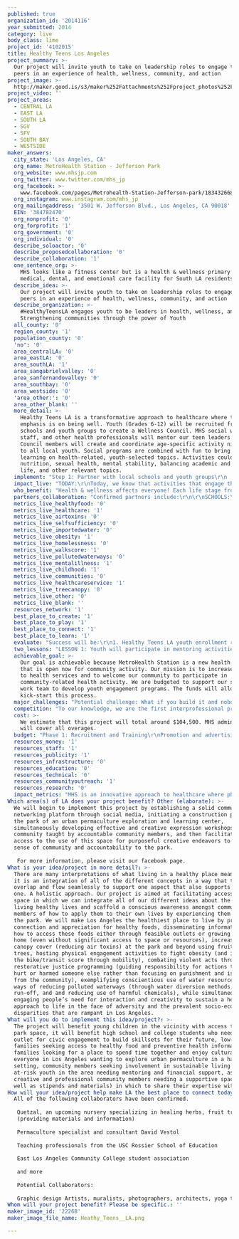 ```yaml
---
published: true
organization_id: '2014116'
year_submitted: 2014
category: live
body_class: lime
project_id: '4102015'
title: Healthy Teens Los Angeles
project_summary: >-
  Our project will invite youth to take on leadership roles to engage their
  peers in an experience of health, wellness, community, and action
project_image: >-
  http://maker.good.is/s3/maker%252Fattachments%252Fproject_photos%252Fimages%252F22268%252Fdisplay%252FHeathy_Teens__LA.png=c570x385
project_video: ''
project_areas:
  - CENTRAL LA
  - EAST LA
  - SOUTH LA
  - SGV
  - SFV
  - SOUTH BAY
  - WESTSIDE
maker_answers:
  city_state: 'Los Angeles, CA'
  org_name: MetroHealth Station - Jefferson Park
  org_website: www.mhsjp.com
  org_twitter: www.twitter.com/mhs_jp
  org_facebook: >-
    www.facebook.com/pages/Metrohealth-Station-Jefferson-park/183432668518081?ref=hl
  org_instagram: www.instagram.com/mhs_jp
  org_mailingaddress: '3501 W. Jefferson Blvd., Los Angeles, CA 90018'
  EIN: '384782470'
  org_nonprofit: '0'
  org_forprofit: '1'
  org_government: '0'
  org_individual: '0'
  describe_soloactor: '0'
  describe_proposedcollaboration: '0'
  describe_collaboration: '1'
  one_sentence_org: >-
    MHS looks like a fitness center but is a health & wellness primary care
    medical, dental, and emotional care facility for South LA residents.
  describe_idea: >-
    Our project will invite youth to take on leadership roles to engage their
    peers in an experience of health, wellness, community, and action
  describe_organization: >-
    #HealthyTeensLA engages youth to be leaders in health, wellness, and action!
    Strengthening communities through the power of Youth
  all_county: '0'
  region_county: '1'
  population_county: '0'
  'no': '0'
  area_centralLA: '0'
  area_eastLA: '0'
  area_southLA: '1'
  area_sangabrielvalley: '0'
  area_sanfernandovalley: '0'
  area_southbay: '0'
  area_westside: '0'
  'area_other:': '0'
  area_other_blank: ''
  more_detail: >-
    Healthy Teens LA is a transformative approach to healthcare where the
    emphasis is on being well. Youth (Grades 6-12) will be recruited from local
    schools and youth groups to create a Wellness Council. MHS social workers,
    staff, and other health professionals will mentor our teen leaders. Wellness
    Council members will create and coordinate age-specific activity nights open
    to all local youth. Social programs are combined with fun to bring active
    learning on health-related, youth-selected topics. Activities could include
    nutrition, sexual health, mental stability, balancing academic and home
    life, and other relevant topics. 
  implement: "Step 1: Partner with local schools and youth groups\r\n     - Reach out to school administrators, councilors, and teachers, as well as youth group leaders from local churches and community centers.\r\n     - Utilize our existing network of leaders to establish support partnerships\r\n     - Establish a community of sponsors and collaborators\r\n     - Work with teachers and school administrators to give school credit for \"Wellness Council\" membership\r\nStep 2: Invite youth to become part of Wellness Council\r\n     - Through references from our partners\r\n     - Visiting school sites\r\n     - Use of community outreach collaterals\r\n     - Social media\r\nStep 3: Staff will assist youth to identify the needs of their peers and train them in project planning\r\n     - Weekly meetings of Wellness Council\r\n     - Establish a framework to guide council in implementing events\r\n     - Recruit guest leaders from local community\r\n     - Develop time management, communication, teamwork, and additional skills needed for project planning and success in life\r\nStep 4: Youth will work with staff to plan and host free health/wellness/pro-social educational events\r\n     - Decide upon topics and plan relevant activities/speakers\r\n     - Create work groups to foster creative brainstorming and collaboration\r\n     - Delegation skills are learned and refined through the practice of giving each group specific roles in the event planning\r\nStep 5: Staff will provide ongoing leadership training and mentorship to this growing youth community\r\n     - Provide a curriculum focused towards each individual's needs\r\n     - Staff serve as mentors and role models to the work groups\r\n     - Local and community contacts establish a support network\r\nStep 6: Youth and staff will collaborate to evaluate and celebrate their accomplishments in learning to live, learn, create, and play in wellness-minded ways."
  impact_live: "TODAY:\r\nToday, we know that activities that engage the body and mind have greater impact on what a person learns today but more importantly are retained throughout life. Our program empowers youth to embrace a life-long learning approach to health & wellness.Through education and discussion, this project will increase youth awareness that choices made today effect both present and later-life health and wellness. \r\nOur focus will be based on MetroHealth Station's \"whole-person\" approach to health and wellness, which includes:\r\n     PHYSICAL HEALTH\r\n     - Nutrition and how it affects cognition, physicality, and exercise\r\n     - Obesity prevention\r\n     - Physical health and wellness\r\n     ORAL HEALTH\r\n     - The importance of oral hygiene\r\n     - How nutrition affects teeth, tongue, and gums\r\n     MEDICAL HEALTH\r\n     - Diabetes prevention\r\n     - Sexual and reproductive health\r\n     - Nutrition, the immune system, and health\r\n     - Medical health and wellness\r\n     EMOTIONAL HEALTH\r\n     - Anger management\r\n     - Bullying/Violence\r\n     - Sexual respect and responsibility\r\n     - Self Esteem\r\n     - Healthy Body, Healthy Mind (connection between nutrition/physical health and mental health)\r\n     - Effective communication and listening\r\n     - Comfort with one's self and with others\r\n\r\nWe expect that our positive model of health and wellness will be associated with:\r\n     - Creation of a sense of community and camaraderie within local youth\r\n     - Reduction of gang participation by offering community and responsibility\r\n     - Reduction in crime\r\n     - Increase in school attendance\r\n     - Reduction of violence and bullying\r\n     - Reduction in teen pregnancy (increased awareness and practice of safe sexual practices, including abstinence as an option)\r\n\r\n2050:\r\nOver time, as students internalize the ideas and apply them to their own lives while helping others to adopt them as well, the effect will amplify. We see our project having long term goals of:\r\n     - Reduction in overall gang presence\r\n     - Reduction in drug use and overdose\r\n     - Increased school truancy/dropout prevention\r\n     - Instilling mindfulness of personal wellness, helping them to avoid joblessness, homelessness, addiction, and incarceration\r\n     - Students' passing of skills they have learned to the next generation\r\n\r\nSuccessful implementation of this project will lead to its reproduction in other locations, spreading wellness and health across all of Los Angeles."
  who_benefit: "Health & wellness affects everyone! Each life stage from infancy, through grade school and high school to young and older adulthood is associated with health benefits and health risks. The Healthy Teens LA program will focus on the health of youth 12-17 yrs but teens will learn health information that will affect them, their friends and family, and the community.\r\n\r\nSpecifically, we expect that our youth leaders will be health ambassadors for their own school. In addition, our youth leaders will be part of our community outreach activities used to recruit other youth from other schools.\r\n\r\nAll youth participants will be involved in mentoring programs where older youth supervise younger students in lower grades. Our past programs sponsored with LAUSD Foshay Learning Center has taught us that youth are the best health advocates....especially for other youth and their families. "
  partners_collaboration: "Confirmed partners include:\r\n\r\nSCHOOLS:\r\nLAUSD Foshay Learning Center - We have cultivated relationships with the local schools in the Southern LA area, with the strongest connection being with LAUSD Foshay Learning Center. This school, home to 1st through 12th grades, has partnered with MetroHealth Station on many occasions, ranging from a 5k fun run, to a very successful health education activity night. Foshay Leaning Center is a confirmed collaborator that will contribute students, faculty insight, advertising and outreach support, and organizational support. They will also act as a key contact point when we are reaching out to other schools to join in the project. Other area schools have expressed interest and agreements are in discussion.\r\n\r\nCHURCHES & NON_PROFIT PARTNERS:\r\nWest Angeles CDC & the West Angeles Church of God in Christ - MHS is located on the northeast corner of W Jefferson Blvd and Crenshaw Blvd. The Church is not only our landlord but a supportive advocate for our work. West Angeles Plaza  has been instrumental in our outreach efforts with the MetroHealth Station thus far, and will continue to collaborate with us on this project. The church of over 22,000 members, as well as multiple social outreach organizations and groups, has offered to publicize on our behalf, advertising in their church services, youth groups, and social outreach groups. The church is a hugely influential and well respected presence in South Los Angeles, and together we will be able to reach a very large and diverse population. Each day, more partners ask to join our efforts at building a healthier South LA.\r\n\r\nBUSINESS COMMUNITY:\r\nMHS is a member of both the Crenshaw Chamber of Commerce and Los Angeles Chamber of Commerce. Both chambers support our efforts and recognize the value that healthy youth become healthy workers. Our relationship with Foshay Learning Center was fostered though the Pillar \"Principal for a Day\" program. We expect continued support in workforce and youth development from our Chamber partners who we will involved in this project."
  metrics_live_healthyfood: '0'
  metrics_live_healthcare: '1'
  metrics_live_airtoxins: '0'
  metrics_live_selfsufficiency: '0'
  metrics_live_importedwater: '0'
  metrics_live_obesity: '1'
  metrics_live_homelessness: '0'
  metrics_live_walkscore: '1'
  metrics_live_pollutedwaterways: '0'
  metrics_live_mentalillness: '1'
  metrics_live_childhood: '1'
  metrics_live_communities: '0'
  metrics_live_healthcareservice: '1'
  metrics_live_treecanopy: '0'
  metrics_live_other: '0'
  metrics_live_blank: ''
  resources_network: '1'
  best_place_to_create: '1'
  best_place_to_play: '1'
  best_place_to_connect: '1'
  best_place_to_learn: '1'
  evaluate: "Success will be:\r\n1. Healthy Teens LA youth enrollment rates increase from Oct 2014 compared to end of school year in June 2015.\r\n2. Self-assessment health scores improve in youth participants from initial enrollment compared to end of Healthy Teens LA program.\r\n3. Community satisfaction scores of Healthy Teens LA sponsored events are good to high."
  two_lessons: "LESSON 1: Youth will participate in mentoring activities related to health & wellness. \r\nIn December 2013, MetroHealth Station - Jefferson Park staff put on a health education activity night for the K-8th Foshay students where the Health Academy High School students 9-12th grades supervised the health stations.  of the Foshay Learning Center. Different games and activities were planned for the two hour event, with each station having a tie-in to one of the four areas of primary care health: oral, medical, physical, and mental. This event was an overwhelming success, with around 200 students attending and staying for the entire 2 hours. \r\nLESSON 2: Teens learn health behavior changes best from other youth.\r\nOur engagement with Foshay for the health activity fair, Foshay 5K, science fair and other events at the school has reinforced that students who engaged with us in December are still working and available for our ongoing events today. The success we have experienced with Fabulous Foshay demonstrates to us the need for active health education in this area of Los Angeles. "
  achievable_goal: >-
    Our goal is achievable because MetroHealth Station is a new health facility
    that is open now for community activity. Our mission is to increase access
    to health services and to welcome our community to participate in
    community-related health activity. We are budgeted to support our social
    work team to develop youth engagement programs. The funds will allow us to
    kick-start this process.
  major_challenges: "Potential challenge: What if you build it and nobody comes?! We are a new kid on the block. It will take time to earn the trust of those around us who have a distinguished and long history in the South LA community.\r\nWe creating as many connections and collaborative relationships through our community outreach and ongoing youth engagement activities. We have reached out and established firm contacts with major school, community, and local government entities. It is only when we link together that we are able to provide a true safety net.\r\n\r\nPotential challenge: What if you build it and too many come?! A second potential problem we see occurring is a recruitment of too many participants to be housed in MHS - Jefferson Park. This is another reason we have reached out to existing community groups and entities. In the case that we run out of room, we have \"back-up\" facilities with larger capacities."
  competition: "To our knowledge, we are the first interprofessional private practice of medical, dental, rehabilitation, and mental health professionals who are placing as much value on keeping people health and happy vs treating people who are sick and sad.\r\n\r\nWhile other projects may focus on health promotion and educational activity such as healthy eating, exercising, and community service, we incorporate how healthcare is a part of your daily life. We welcome all health-related community groups to join us as we build a healthier LA together ...starting with the power of South LA youth. "
  cost: >-
    We estimate that this project will total around $104,500. MHS administration
    will cover all overages.
  budget: "Phase 1: Recruitment and Training\r\nPromotion and advertising - $2,000\r\n    - promotional materials\r\n    - collateral\r\n6 Wellness Council meetings - $6,000\r\n    - food and drink\r\n    - speakers\r\n    - collateral\r\n1 Opening event - $3,000\r\n    - food and drink\r\n    - equipment rental\r\n\r\nPhase 2: Planning and Hosting\r\n16 Wellness Council Meetings - $16,000\r\n    - food and drink\r\n    - speakers\r\n    - collateral\r\n8 Wellness Events - $24,000\r\n    - food and drink\r\n    - publicity\r\n    - speakers\r\n    - equipment rental\r\n    - collateral\r\n1 Closing Event - $3,000\r\n    - food and drink\r\n    - equipment\r\n    - collateral\r\nStaff supervision:\r\nCouncil meetings 88 hrs  X 4 staff - $10,500\r\nEvent meetings 100 hrs  X 6 staff - $18,000\r\nPhysical plant costs for all events - $8,550\r\nProfessional consultation/teaching - \r\nCouncil meeting mentorship - $6,000\r\nEvent mentoring/supervision - $7,500\r\nTotal: budget request $104,500\r\n\r\n\r\nStaff salary and overhead - $46,000\r\n"
  resources_money: '1'
  resources_staff: '1'
  resources_publicity: '1'
  resources_infrastructure: '0'
  resources_education: '0'
  resources_technical: '0'
  resources_communityoutreach: '1'
  resources_research: '0'
  impact_metrics: "MHS is an innovative approach to healthcare where physicians, nurse practitioners, dentists, dental hygienists, physical and occupational therapists, social workers and other mental health professionals are eager to work with our neighborhoods in improving the health & wellness of our community.\r\n\r\nAccess to healthcare - we provide access to medical, dental, physical , and mental health care in a welcoming, positive, friendly environment located within walking distance of Metro's Expo line. We expect our participating youth to experience:\r\n1. lower BMI scores (reduced obesity)\r\n2. higher walking rates (improved walk/bike/transit score) \r\n3. strong coping skills (reduced rates of behavioral/mental health problems)\r\n4. higher quality of life scores (decreased adverse childhood experiences reflected in improved QOL score)\r\n5. increase access to health care needed if health issues arise (coordinated care by MHS staff)"
Which area(s) of LA does your project benefit? Other (elaborate): >-
  We will begin to implement this project by establishing a solid community
  networking platform through social media, initiating a construction project at
  the park of an urban permaculture exploration and learning center,
  simultaneously developing effective and creative expression workshops for the
  community taught by accountable community members, and then facilitating
  access to the use of this space for purposeful creative endeavors to promote a
  sense of community and accountability to the park.
   
   For more information, please visit our facebook page.
What is your idea/project in more detail?: >-
  There are many interpretations of what living in a healthy place means. To us,
  it is an integration of all of the different concepts in a way that they
  overlap and flow seamlessly to support one aspect that also supports the next
  one. A holistic approach. Our project is aimed at facilitating access to a
  space in which we can integrate all of our different ideas about the notion of
  living healthy lives and scaffold a conscious awareness amongst community
  members of how to apply them to their own lives by experiencing them here at
  the park. We will make Los Angeles the healthiest place to live by promoting a
  connection and appreciation for healthy foods, disseminating information about
  how to access these foods either through feasible outlets or growing them at
  home (even without significant access to space or resources), increasing
  canopy cover (reducing air toxins) at the park and beyond using fruit bearing
  trees, hosting physical engagement activities to fight obesity (and improve
  the bike/transit score through mobility), combating violent acts through
  restorative justice programming (guiding responsibility for actions that have
  hurt or harmed someone else rather than focusing on punishment and isolation
  from the community), exemplifying conscientious use of water resources and
  ways of reducing polluted waterways (through water diversion methods, reducing
  run-off, and and reducing use of harmful chemicals), while simultaneously
  engaging people’s need for interaction and creativity to sustain a healthy
  approach to life in the face of adversity and the prevalent socio-economic
  disparities that are rampant in Los Angeles.
What will you do to implement this idea/project?: >-
  The project will benefit young children in the vicinity with access to an open
  park space, it will benefit high school and college students who need an
  outlet for civic engagement to build skillsets for their future, low-income
  families seeking access to healthy food and preventive health information,
  families looking for a place to spend time together and enjoy cultural events,
  everyone in Los Angeles wanting to explore urban permaculture in a hands-on
  setting, community members seeking involvement in sustainable living issues,
  at-risk youth in the area needing mentoring and financial support, as well as
  creative and professional community members needing a supportive space (as
  well as stipends and materials) in which to share their expertise with others.
How will your idea/project help make LA the best place to connect today? In LA2050?: |-
  All of the following collaborators have been confirmed.
   
   Quetzal, an upcoming nursery specializing in healing herbs, fruit trees, and native plants
   (providing materials and information)
   
   Permaculture specialist and consultant David Vestol
   
   Teaching professionals from the USC Rossier School of Education
   
   East Los Angeles Community College student association
   
   and more
   
   Potential Collaborators:
   
   Graphic design Artists, muralists, photographers, architects, yoga teachers, nutrition specialists
Whom will your project benefit? Please be specific.: ''
maker_image_id: '22268'
maker_image_file_name: Heathy_Teens__LA.png

---
```

